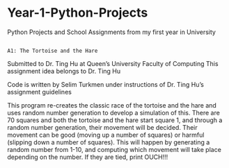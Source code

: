 # Year-1-Python-Projects
Python Projects and School Assignments from my first year in University


                                                                            A1: The Tortoise and the Hare

Submitted to Dr. Ting Hu at Queen’s University Faculty of Computing
This assignment idea belongs to Dr. Ting Hu

Code is written by Selim Turkmen under instructions of Dr. Ting Hu’s assignment guidelines

This program re-creates the classic race of the tortoise and the hare and uses random number generation to develop a simulation of this. There are 70 squares and both the tortoise and the hare start square 1, and through a random number generation, their movement will be decided. Their movement can be good (moving up a number of squares) or harmful (slipping down a number of squares). This will happen by generating a random number from 1-10, and computing which movement will take place depending on the number. If they are tied, print OUCH!!!

